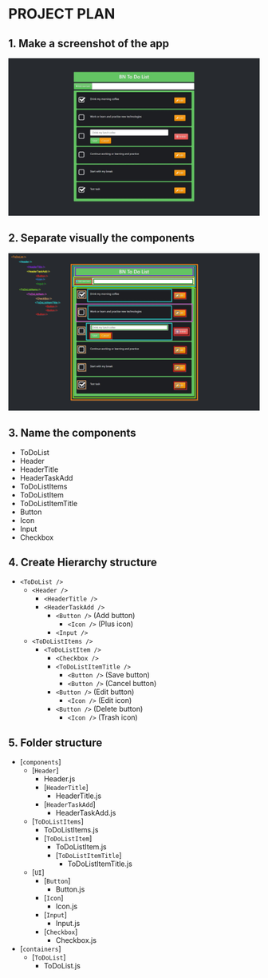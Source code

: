 # PROJECT PLAN


## 1. Make a screenshot of the app

![](screenshot.jpg)
    
## 2. Separate visually the components

![](components.jpg)

## 3. Name the components

- ToDoList
- Header
- HeaderTitle
- HeaderTaskAdd
- ToDoListItems
- ToDoListItem
- ToDoListItemTitle
- Button
- Icon
- Input
- Checkbox

## 4. Create Hierarchy structure

- `<ToDoList />`
  - `<Header />`
    - `<HeaderTitle />`
    - `<HeaderTaskAdd />`
      - `<Button />` (Add button)
        - `<Icon />` (Plus icon)
      - `<Input />`
  - `<ToDoListItems />`
    - `<ToDoListItem />`
      - `<Checkbox />`
      - `<ToDoListItemTitle />`
        - `<Button />` (Save button)
        - `<Button />` (Cancel button)
      - `<Button />` (Edit button)
        - `<Icon />` (Edit icon)
      - `<Button />` (Delete button)
        - `<Icon />` (Trash icon)

## 5. Folder structure

- [`components`]
  - [`Header`]
    - Header.js
    - [`HeaderTitle`]
      - HeaderTitle.js
    - [`HeaderTaskAdd`]
      - HeaderTaskAdd.js
  - [`ToDoListItems`]
    - ToDoListItems.js
    - [`ToDoListItem`]
      - ToDoListItem.js
      - [`ToDoListItemTitle`]
        - ToDoListItemTitle.js
  - [`UI`]
    - [`Button`]
      - Button.js
    - [`Icon`]
      - Icon.js
    - [`Input`]
      - Input.js
    - [`Checkbox`]
      - Checkbox.js
- [`containers`]
  - [`ToDoList`]
    - ToDoList.js
